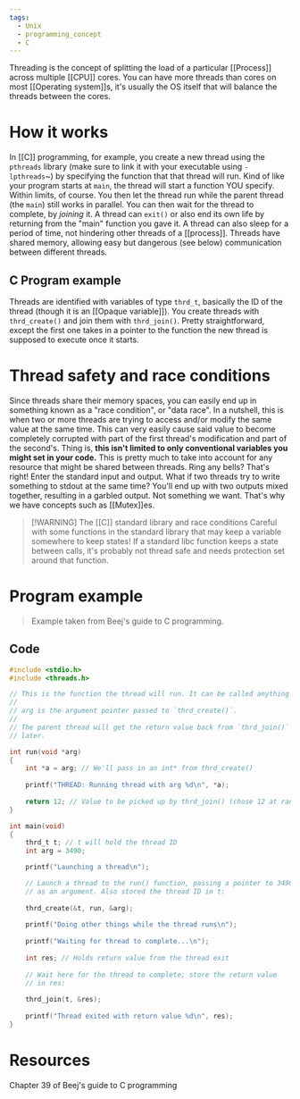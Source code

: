 ```yaml
---
tags:
  - Unix
  - programming_concept
  - C
---
```

Threading is the concept of splitting the load of a particular [[Process]] across multiple [[CPU]] cores. You can have more threads than cores on most [[Operating system]]s, it's usually the OS itself that will balance the threads between the cores.

# How it works
In [[C]] programming, for example, you create a new thread using the `pthreads` library (make sure to link it with your executable using `-lpthreads`~) by specifying the function that that thread will run. Kind of like your program starts at `main`, the thread will start a function YOU specify. Within limits, of course.
You then let the thread run while the parent thread (the `main`) still works in parallel.
You can then wait for the thread to complete, by *joining* it.
A thread can `exit()` or also end its own life by returning from the "main" function you gave it.
A thread can also sleep for a period of time, not hindering other threads of a [[process]].
Threads have shared memory, allowing easy but dangerous (see below) communication between different threads.
## C Program example
Threads are identified with variables of type `thrd_t`, basically the ID of the thread (though it is an [[Opaque variable]]).
You create threads with `thrd_create()` and join them with `thrd_join()`. Pretty straightforward, except the first one takes in a pointer to the function the new thread is supposed to execute once it starts.
# Thread safety and race conditions
Since threads share their memory spaces, you can easily end up in something known as a "race condition", or "data race". In a nutshell, this is when two or more threads are trying to access and/or modify the same value at the same time. This can very easily cause said value to become completely corrupted with part of the first thread's modification and part of the second's.
Thing is, **this isn't limited to only conventional variables you might set in your code.** This is pretty much to take into account for any resource that might be shared between threads. Ring any bells? That's right! Enter the standard input and output. What if two threads try to write something to stdout at the same time? You'll end up with two outputs mixed together, resulting in a garbled output. Not something we want. That's why we have concepts such as [[Mutex]]es.

> [!WARNING] The [[C]] standard library and race conditions
> Careful with some functions in the standard library that may keep a variable somewhere to keep states! If a standard libc function keeps a state between calls, it's probably not thread safe and needs protection set around that function.

# Program example
> Example taken from Beej's guide to C programming.
## Code
```C
#include <stdio.h>
#include <threads.h>

// This is the function the thread will run. It can be called anything.
//
// arg is the argument pointer passed to `thrd_create()`.
//
// The parent thread will get the return value back from `thrd_join()`'
// later.

int run(void *arg)
{
	int *a = arg; // We'll pass in an int* from thrd_create()
	
	printf("THREAD: Running thread with arg %d\n", *a);
	
	return 12; // Value to be picked up by thrd_join() (chose 12 at random)
}

int main(void)
{
	thrd_t t; // t will hold the thread ID
	int arg = 3490;

	printf("Launching a thread\n");

	// Launch a thread to the run() function, passing a pointer to 3490
	// as an argument. Also stored the thread ID in t:
	
	thrd_create(&t, run, &arg);
	
	printf("Doing other things while the thread runs\n");
	
	printf("Waiting for thread to complete...\n");
	
	int res; // Holds return value from the thread exit
	
	// Wait here for the thread to complete; store the return value
	// in res:
	
	thrd_join(t, &res);
	
	printf("Thread exited with return value %d\n", res);
}
```
# Resources
Chapter 39 of Beej's guide to C programming
